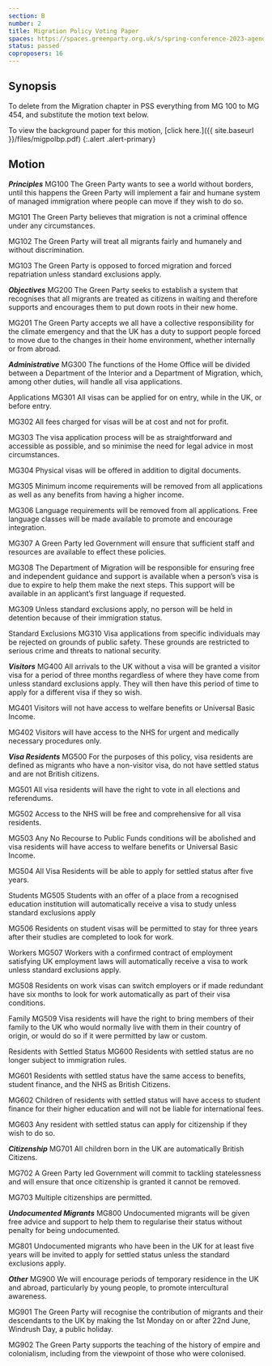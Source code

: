 ```yaml
---
section: B
number: 2
title: Migration Policy Voting Paper
spaces: https://spaces.greenparty.org.uk/s/spring-conference-2023-agenda-forum/?contentId=119856
status: passed
coproposers: 16
---
```

## Synopsis
To delete from the Migration chapter in PSS everything from MG 100 to MG 454, and substitute the motion text below.

To view the background paper for this motion, [click here.]({{ site.baseurl }}/files/migpolbp.pdf)
{:.alert .alert-primary}

## Motion
***Principles***
MG100 The Green Party wants to see a world without borders, until this happens the Green Party will implement a fair and humane system of managed immigration where people can move if they wish to do so.

MG101 The Green Party believes that migration is not a criminal offence under any circumstances.

MG102 The Green Party will treat all migrants fairly and humanely and without discrimination.

MG103 The Green Party is opposed to forced migration and forced repatriation unless standard exclusions apply.

***Objectives***
MG200 The Green Party seeks to establish a system that recognises that all migrants are treated as citizens in waiting and therefore supports and encourages them to put down roots in their new home.

MG201 The Green Party accepts we all have a collective responsibility for the climate emergency and that the UK has a duty to support people forced to move due to the changes in their home environment, whether internally or from abroad.

***Administrative***
MG300 The functions of the Home Office will be divided between a Department of the Interior and a Department of Migration, which, among other duties, will handle all visa applications.

Applications
MG301 All visas can be applied for on entry, while in the UK, or before entry.

MG302 All fees charged for visas will be at cost and not for profit.

MG303 The visa application process will be as straightforward and accessible as possible, and so minimise the need for legal advice in most circumstances.

MG304 Physical visas will be offered in addition to digital documents.

MG305 Minimum income requirements will be removed from all applications as well as any benefits from having a higher income.

MG306 Language requirements will be removed from all applications. Free language classes will be made available to promote and encourage integration.

MG307 A Green Party led Government will ensure that sufficient staff and resources are available to effect these policies.

MG308 The Department of Migration will be responsible for ensuring free and independent guidance and support is available when a person’s visa is due to expire to help them make the next steps. This support will be available in an applicant’s first language if requested.

MG309 Unless standard exclusions apply, no person will be held in detention because of their immigration status.

Standard Exclusions
MG310 Visa applications from specific individuals may be rejected on grounds of public safety. These grounds are restricted to serious crime and threats to national security.

***Visitors***
MG400 All arrivals to the UK without a visa will be granted a visitor visa for a period of three months regardless of where they have come from unless standard exclusions apply. They will then have this period of time to apply for a different visa if they so wish.

MG401 Visitors will not have access to welfare benefits or Universal Basic Income.

MG402 Visitors will have access to the NHS for urgent and medically necessary procedures only.

***Visa Residents***
MG500 For the purposes of this policy, visa residents are defined as migrants who have a non-visitor visa, do not have settled status and are not British citizens.

MG501 All visa residents will have the right to vote in all elections and referendums.

MG502 Access to the NHS will be free and comprehensive for all visa residents.

MG503 Any No Recourse to Public Funds conditions will be abolished and visa residents will have access to welfare benefits or Universal Basic Income.

MG504 All Visa Residents will be able to apply for settled status after five years.

Students
MG505 Students with an offer of a place from a recognised education institution will automatically receive a visa to study unless standard exclusions apply

MG506 Residents on student visas will be permitted to stay for three years after their studies are completed to look for work.

Workers
MG507 Workers with a confirmed contract of employment satisfying UK employment laws will automatically receive a visa to work unless standard exclusions apply.

MG508 Residents on work visas can switch employers or if made redundant have six months to look for work automatically as part of their visa conditions.

Family
MG509 Visa residents will have the right to bring members of their family to the UK who would normally live with them in their country of origin, or would do so if it were permitted by law or custom.

Residents with Settled Status
MG600 Residents with settled status are no longer subject to immigration rules.

MG601 Residents with settled status have the same access to benefits, student finance, and the NHS as British Citizens.

MG602 Children of residents with settled status will have access to student finance for their higher education and will not be liable for international fees.

MG603 Any resident with settled status can apply for citizenship if they wish to do so.

***Citizenship***
MG701 All children born in the UK are automatically British Citizens.

MG702 A Green Party led Government will commit to tackling statelessness and will ensure that once citizenship is granted it cannot be removed.

MG703 Multiple citizenships are permitted.

***Undocumented Migrants***
MG800 Undocumented migrants will be given free advice and support to help them to regularise their status without penalty for being undocumented.

MG801 Undocumented migrants who have been in the UK for at least five years will be invited to apply for settled status unless the standard exclusions apply.

***Other***
MG900 We will encourage periods of temporary residence in the UK and abroad, particularly by young people, to promote intercultural awareness.

MG901 The Green Party will recognise the contribution of migrants and their descendants to the UK by making the 1st Monday on or after 22nd June, Windrush Day, a public holiday.

MG902 The Green Party supports the teaching of the history of empire and colonialism, including from the viewpoint of those who were colonised.
